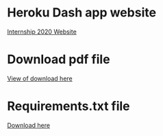 # Heroku Dash app website  
[Internship 2020 Website](https://my-internship-app.herokuapp.com/)  

# Download pdf file 
<a target = "_blank" href="./InternshipSchedule.pdf"> View of download here </a>

# Requirements.txt file  
<a href="./requirements.txt" download> Download here </a>  
